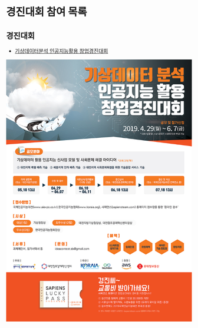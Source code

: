 # 경진대회 참여 목록
## 경진대회
- [기상데이터분석 인공지능활용 창업경진대회](https://sapiensteam.com/bbs/event/bbsDetail.do?bbsSn=50)

![기상데이터분석 인공지능활용 창업경진대회](./img/1.png)